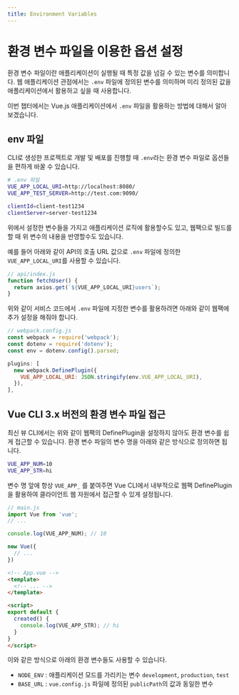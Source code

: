 ```yaml
---
title: Environment Variables
---
```


# 환경 변수 파일을 이용한 옵션 설정

환경 변수 파일이란 애플리케이션이 실행될 때 특정 값을 넘길 수 있는 변수를 의미합니다. 웹 애플리케이션 관점에서는 `.env` 파일에 정의된 변수를 의미하며 미리 정의된 값을 애플리케이션에서 활용하고 싶을 때 사용합니다.

이번 챕터에서는 Vue.js 애플리케이션에서 `.env` 파일을 활용하는 방법에 대해서 알아보겠습니다.

## env 파일

CLI로 생성한 프로젝트로 개발 및 배포를 진행할 때 `.env`라는 환경 변수 파일로 옵션들을 편하게 바꿀 수 있습니다.

```bash
# .env 파일
VUE_APP_LOCAL_URI=http://localhost:8080/
VUE_APP_TEST_SERVER=http://test.com:9090/

clientId=client-test1234
clientServer=server-test1234
```

위에서 설정한 변수들을 가지고 애플리케이션 로직에 활용할수도 있고, 웹팩으로 빌드를 할 때 위 변수의 내용을 반영할수도 있습니다.

예를 들어 아래와 같이 API의 호출 URL 값으로 `.env` 파일에 정의한 `VUE_APP_LOCAL_URI`를 사용할 수 있습니다.

```js
// api/index.js
function fetchUser() {
  return axios.get(`${VUE_APP_LOCAL_URI}users`);
}
```

위와 같이 서비스 코드에서 `.env` 파일에 지정한 변수를 활용하려면 아래와 같이 웹팩에 추가 설정을 해줘야 합니다.

```js
// webpack.config.js
const webpack = require('webpack');
const dotenv = require('dotenv');
const env = dotenv.config().parsed;

plugins: [
  new webpack.DefinePlugin({
    VUE_APP_LOCAL_URI: JSON.stringify(env.VUE_APP_LOCAL_URI),
  }),
],
```

## Vue CLI 3.x 버전의 환경 변수 파일 접근

최신 뷰 CLI에서는 위와 같이 웹팩의 DefinePlugin을 설정하지 않아도 환경 변수를 쉽게 접근할 수 있습니다. 환경 변수 파일의 변수 명을 아래와 같은 방식으로 정의하면 됩니다.

```bash
VUE_APP_NUM=10
VUE_APP_STR=hi
```

변수 명 앞에 항상 `VUE_APP_` 를 붙여주면 Vue CLI에서 내부적으로 웹팩 DefinePlugin을 활용하여 클라이언트 웹 자원에서 접근할 수 있게 설정됩니다.

```js
// main.js
import Vue from 'vue';
// ...

console.log(VUE_APP_NUM); // 10

new Vue({
  // ...
})
```

```html
<!-- App.vue -->
<template>
  <!-- ... -->
</template>

<script>
export default {
  created() {
    console.log(VUE_APP_STR); // hi
  }
}
</script>
```

이와 같은 방식으로 아래의 환경 변수들도 사용할 수 있습니다.

- `NODE_ENV` : 애플리케이션 모드를 가리키는 변수 `development`, `production`, `test`
- `BASE_URL` : `vue.config.js` 파일에 정의된 `publicPath`의 값과 동일한 변수

